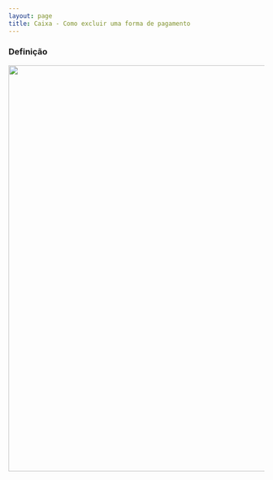 ```yaml
---
layout: page
title: Caixa - Como excluir uma forma de pagamento
---
```


### Definição

<p align="center">
  <img alt="" src="" width="800">
</p>

